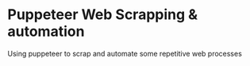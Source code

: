 # Puppeteer Web Scrapping & automation
Using puppeteer to scrap and automate some repetitive web processes
